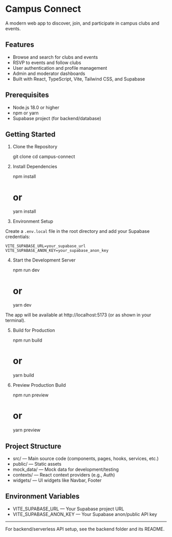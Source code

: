 # Campus Connect

A modern web app to discover, join, and participate in campus clubs and events.

## Features

- Browse and search for clubs and events
- RSVP to events and follow clubs
- User authentication and profile management
- Admin and moderator dashboards
- Built with React, TypeScript, Vite, Tailwind CSS, and Supabase

## Prerequisites

- Node.js 18.0 or higher
- npm or yarn
- Supabase project (for backend/database)

## Getting Started

1. Clone the Repository

    git clone <repository-url>
    cd campus-connect

2. Install Dependencies

    npm install
    # or
    yarn install

3. Environment Setup

Create a `.env.local` file in the root directory and add your Supabase credentials:

    VITE_SUPABASE_URL=your_supabase_url
    VITE_SUPABASE_ANON_KEY=your_supabase_anon_key

4. Start the Development Server

    npm run dev
    # or
    yarn dev

The app will be available at http://localhost:5173 (or as shown in your terminal).

5. Build for Production

    npm run build
    # or
    yarn build

6. Preview Production Build

    npm run preview
    # or
    yarn preview

## Project Structure

- src/ — Main source code (components, pages, hooks, services, etc.)
- public/ — Static assets
- mock_data/ — Mock data for development/testing
- contexts/ — React context providers (e.g., Auth)
- widgets/ — UI widgets like Navbar, Footer

## Environment Variables

- VITE_SUPABASE_URL — Your Supabase project URL
- VITE_SUPABASE_ANON_KEY — Your Supabase anon/public API key

---

For backend/serverless API setup, see the backend folder and its README.






